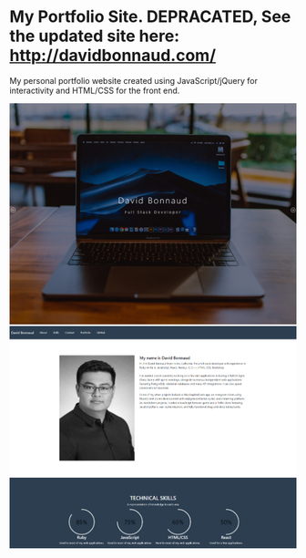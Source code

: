# My Portfolio Site. DEPRACATED, See the updated site here: http://davidbonnaud.com/

My personal portfolio website created using JavaScript/jQuery for interactivity and HTML/CSS for the front end. 

<img src="portfolio.png" alt="Portfolio Screenshot"> 

<img src="portfolio2.png" alt="Portfolio Screenshot 2"> 

